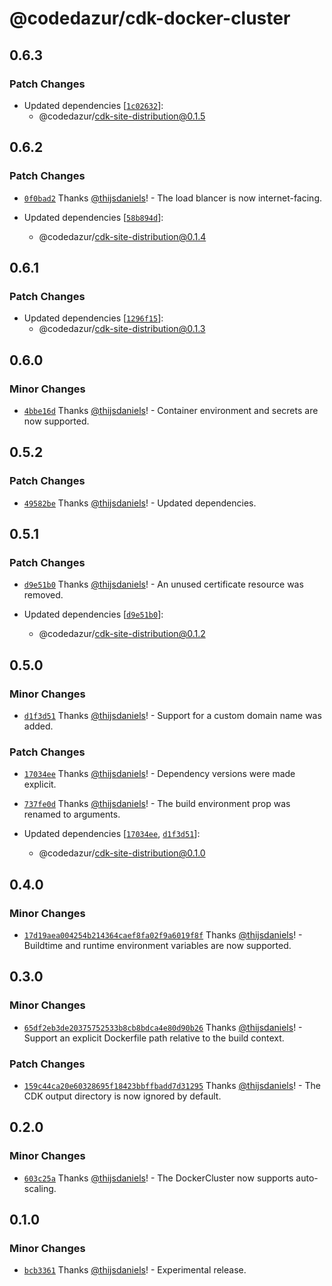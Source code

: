 # @codedazur/cdk-docker-cluster

## 0.6.3

### Patch Changes

- Updated dependencies [[`1c02632`](https://github.com/codedazur/toolkit/commit/1c026324d77c3ebeb81f9722a41a88cf8947d2c0)]:
  - @codedazur/cdk-site-distribution@0.1.5

## 0.6.2

### Patch Changes

- [`0f0bad2`](https://github.com/codedazur/toolkit/commit/0f0bad20fec5c212979b24f1c67d7cbf5427c016) Thanks [@thijsdaniels](https://github.com/thijsdaniels)! - The load blancer is now internet-facing.

- Updated dependencies [[`58b894d`](https://github.com/codedazur/toolkit/commit/58b894d62bfd01f852233a95b75ffa538a5bc7f1)]:
  - @codedazur/cdk-site-distribution@0.1.4

## 0.6.1

### Patch Changes

- Updated dependencies [[`1296f15`](https://github.com/codedazur/toolkit/commit/1296f15e14e538c4a64f827435335251c547940e)]:
  - @codedazur/cdk-site-distribution@0.1.3

## 0.6.0

### Minor Changes

- [`4bbe16d`](https://github.com/codedazur/toolkit/commit/4bbe16ddf6880fa33649d70f45144e8c7d7c82de) Thanks [@thijsdaniels](https://github.com/thijsdaniels)! - Container environment and secrets are now supported.

## 0.5.2

### Patch Changes

- [`49582be`](https://github.com/codedazur/toolkit/commit/49582be94f1f39d57a359fb2ae69c303f0503871) Thanks [@thijsdaniels](https://github.com/thijsdaniels)! - Updated dependencies.

## 0.5.1

### Patch Changes

- [`d9e51b0`](https://github.com/codedazur/toolkit/commit/d9e51b0e2fb36d64c641ae341124b0fb2bd298df) Thanks [@thijsdaniels](https://github.com/thijsdaniels)! - An unused certificate resource was removed.

- Updated dependencies [[`d9e51b0`](https://github.com/codedazur/toolkit/commit/d9e51b0e2fb36d64c641ae341124b0fb2bd298df)]:
  - @codedazur/cdk-site-distribution@0.1.2

## 0.5.0

### Minor Changes

- [`d1f3d51`](https://github.com/codedazur/toolkit/commit/d1f3d512d31d659ffdc115147d9631057fe8d073) Thanks [@thijsdaniels](https://github.com/thijsdaniels)! - Support for a custom domain name was added.

### Patch Changes

- [`17034ee`](https://github.com/codedazur/toolkit/commit/17034ee5fcbc026fc779a12130572d515d2b8298) Thanks [@thijsdaniels](https://github.com/thijsdaniels)! - Dependency versions were made explicit.

- [`737fe0d`](https://github.com/codedazur/toolkit/commit/737fe0ddd4d353db1e005d2dab886a4a60bc02d8) Thanks [@thijsdaniels](https://github.com/thijsdaniels)! - The build environment prop was renamed to arguments.

- Updated dependencies [[`17034ee`](https://github.com/codedazur/toolkit/commit/17034ee5fcbc026fc779a12130572d515d2b8298), [`d1f3d51`](https://github.com/codedazur/toolkit/commit/d1f3d512d31d659ffdc115147d9631057fe8d073)]:
  - @codedazur/cdk-site-distribution@0.1.0

## 0.4.0

### Minor Changes

- [`17d19aea004254b214364caef8fa02f9a6019f8f`](https://github.com/codedazur/toolkit/commit/17d19aea004254b214364caef8fa02f9a6019f8f) Thanks [@thijsdaniels](https://github.com/thijsdaniels)! - Buildtime and runtime environment variables are now supported.

## 0.3.0

### Minor Changes

- [`65df2eb3de20375752533b8cb8bdca4e80d90b26`](https://github.com/codedazur/toolkit/commit/65df2eb3de20375752533b8cb8bdca4e80d90b26) Thanks [@thijsdaniels](https://github.com/thijsdaniels)! - Support an explicit Dockerfile path relative to the build context.

### Patch Changes

- [`159c44ca20e60328695f18423bbffbadd7d31295`](https://github.com/codedazur/toolkit/commit/159c44ca20e60328695f18423bbffbadd7d31295) Thanks [@thijsdaniels](https://github.com/thijsdaniels)! - The CDK output directory is now ignored by default.

## 0.2.0

### Minor Changes

- [`603c25a`](https://github.com/codedazur/toolkit/commit/603c25a4e1920c0ac50c83742c1384f7cca5653b) Thanks [@thijsdaniels](https://github.com/thijsdaniels)! - The DockerCluster now supports auto-scaling.

## 0.1.0

### Minor Changes

- [`bcb3361`](https://github.com/codedazur/toolkit/commit/bcb33613b40edcfb0097d961fa16511035c18b83) Thanks [@thijsdaniels](https://github.com/thijsdaniels)! - Experimental release.
